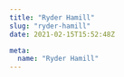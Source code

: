 ```yaml
---
title: "Ryder Hamill"
slug: "ryder-hamill"
date: 2021-02-15T15:52:48Z

meta:
  name: "Ryder Hamill"
---
```


